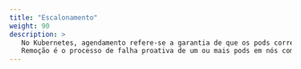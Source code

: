 ```yaml
---
title: "Escalonamento"
weight: 90
description: >
   No Kubernetes, agendamento refere-se a garantia de que os pods correspondam aos nós para que o kubelet possa executá-los.
   Remoção é o processo de falha proativa de um ou mais pods em nós com falta de recursos.
---
```


